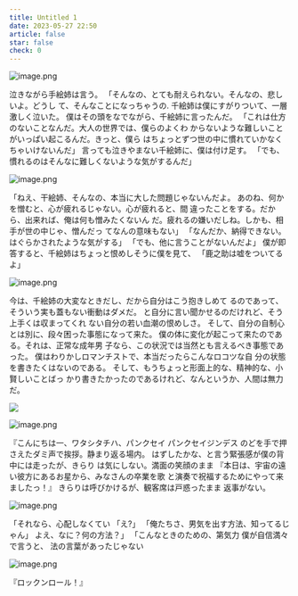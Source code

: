 ```yaml
---
title: Untitled 1
date: 2023-05-27 22:50
article: false
star: false
check: 0
---
```


![image.png](http://oss.naglfar28.com/naglfar28/202305272348980.png)


泣きながら手絵姉は言う。 「そんなの、とても耐えられない。そんなの、悲しいよ。どうし て、そんなことになっちゃうの.
千絵姉は僕にすがりついて、一層激しく泣いた。
僕はその頭をなでながら、千絵姉に言ったんだ。 「これは仕方のないことなんだ。大人の世界では、僕らのよくわ からないような難しいことがいっぱい起こるんだ。きっと、僕ら
はちょっとずつ世の中に慣れていかなくちゃいけないんだ」
言っても泣きやまない千絵姉に、僕は付け足す。
「でも、慣れるのはそんなに難しくないような気がするんだ」


![image.png](http://oss.naglfar28.com/naglfar28/202305272349502.png)


「ねえ、干絵姉、そんなの、本当に大した問題じゃないんだよ。 あのね、何かを憎むと、心が疲れるじゃない。心が疲れると、間
違ったことをする。だから、出来れば、俺は何も憎みたくないん
だ。疲れるの嫌いだしね。しかも、相手が世の中じゃ、憎んだっ
てなんの意味もない」
「なんだか、納得できない。はぐらかされたような気がする」
「でも、他に言うことがないんだよ」
僕が即答すると、千絵姉はちょっと恨めしそうに僕を見て、
「鹿之助は嘘をついてるよ」

![image.png](http://oss.naglfar28.com/naglfar28/202305272357589.png)


今は、千絵姉の大変なときだし、だから自分はこう抱きしめて
るのであって、そういう実も蓋もない衝動はダメだ。 と自分に言い聞かせるのだけれど、そう上手くは収まってくれ ない自分の若い血潮の恨めしさ。
そして、自分の自制心とは別に、段々困った事態になって来た。 僕の体に変化が起こって来たのである。それは、正常な成年男 子なら、この状況では当然とも言えるべき事態であった。
僕はわりかしロマンチストで、本当だったらこんなロコツな自
分の状態を書きたくはないのである。
そして、もうちょっと形面上的な、精神的な、小賢しいことばっ
かり書きたかったのであるけれど、なんというか、人間は無力だ。


<img src="http://oss.naglfar28.com/naglfar28/202305281254042.png"/>


![image.png](http://oss.naglfar28.com/naglfar28/202305281330086.png)


『こんにちは一、ワタシタチハ、パンクセイ パンクセイジンデス
のどを手で押さえたダミ声で挨拶。静まり返る場内。 はずしたかな、と言う緊張感が僕の背中には走ったが、きらり は気にしない。満面の笑顔のまま 『本日は、宇宙の遠い彼方にあるお星から、みなさんの卒業を歌
と演奏で祝福するためにやって来ましたっ！』
きらりは呼びかけるが、観客席は戸惑ったまま 返事がない。


![image.png](http://oss.naglfar28.com/naglfar28/202305281339383.png)


「それなら、心配しなくてい
「え?」
「俺たちさ、男気を出す方法、知ってるじゃん」 よえ、なに？何の方法？」 「こんなときのための、第気力
僕が自信満々で言うと、 法の言葉があったじゃない

![image.png](http://oss.naglfar28.com/naglfar28/202305281340621.png)


『ロックンロール！』
